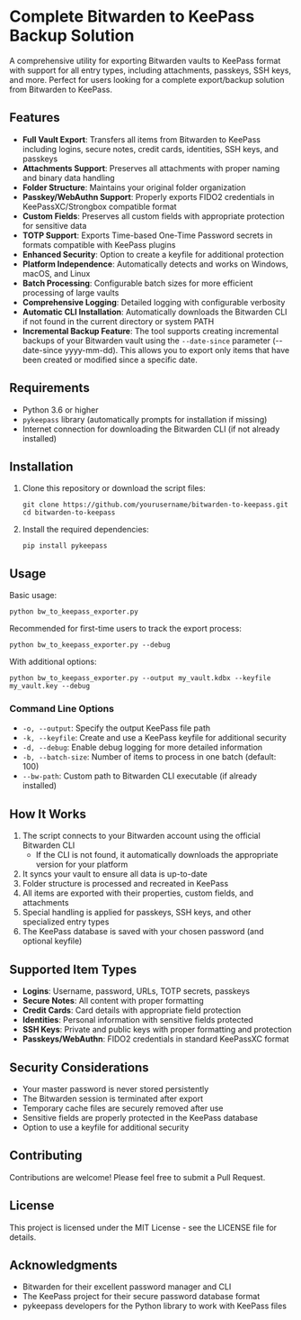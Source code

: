 # Complete Bitwarden to KeePass Backup Solution

A comprehensive utility for exporting Bitwarden vaults to KeePass format with support for all entry types, including attachments, passkeys, SSH keys, and more. Perfect for users looking for a complete export/backup solution from Bitwarden to KeePass.

## Features

- **Full Vault Export**: Transfers all items from Bitwarden to KeePass including logins, secure notes, credit cards, identities, SSH keys, and passkeys
- **Attachments Support**: Preserves all attachments with proper naming and binary data handling
- **Folder Structure**: Maintains your original folder organization
- **Passkey/WebAuthn Support**: Properly exports FIDO2 credentials in KeePassXC/Strongbox compatible format
- **Custom Fields**: Preserves all custom fields with appropriate protection for sensitive data
- **TOTP Support**: Exports Time-based One-Time Password secrets in formats compatible with KeePass plugins
- **Enhanced Security**: Option to create a keyfile for additional protection
- **Platform Independence**: Automatically detects and works on Windows, macOS, and Linux
- **Batch Processing**: Configurable batch sizes for more efficient processing of large vaults
- **Comprehensive Logging**: Detailed logging with configurable verbosity
- **Automatic CLI Installation**: Automatically downloads the Bitwarden CLI if not found in the current directory or system PATH
- **Incremental Backup Feature**: The tool supports creating incremental backups of your Bitwarden vault using the `--date-since` parameter (--date-since yyyy-mm-dd). This allows you to export only items that have been created or modified since a specific date.

## Requirements

- Python 3.6 or higher
- `pykeepass` library (automatically prompts for installation if missing)
- Internet connection for downloading the Bitwarden CLI (if not already installed)

## Installation

1. Clone this repository or download the script files:
   ```
   git clone https://github.com/yourusername/bitwarden-to-keepass.git
   cd bitwarden-to-keepass
   ```

2. Install the required dependencies:
   ```
   pip install pykeepass
   ```

## Usage

Basic usage:
```
python bw_to_keepass_exporter.py
```

Recommended for first-time users to track the export process:
```
python bw_to_keepass_exporter.py --debug
```

With additional options:
```
python bw_to_keepass_exporter.py --output my_vault.kdbx --keyfile my_vault.key --debug
```

### Command Line Options

- `-o, --output`: Specify the output KeePass file path
- `-k, --keyfile`: Create and use a KeePass keyfile for additional security
- `-d, --debug`: Enable debug logging for more detailed information
- `-b, --batch-size`: Number of items to process in one batch (default: 100)
- `--bw-path`: Custom path to Bitwarden CLI executable (if already installed)

## How It Works

1. The script connects to your Bitwarden account using the official Bitwarden CLI
   - If the CLI is not found, it automatically downloads the appropriate version for your platform
2. It syncs your vault to ensure all data is up-to-date
3. Folder structure is processed and recreated in KeePass
4. All items are exported with their properties, custom fields, and attachments
5. Special handling is applied for passkeys, SSH keys, and other specialized entry types
6. The KeePass database is saved with your chosen password (and optional keyfile)

## Supported Item Types

- **Logins**: Username, password, URLs, TOTP secrets, passkeys
- **Secure Notes**: All content with proper formatting
- **Credit Cards**: Card details with appropriate field protection
- **Identities**: Personal information with sensitive fields protected
- **SSH Keys**: Private and public keys with proper formatting and protection
- **Passkeys/WebAuthn**: FIDO2 credentials in standard KeePassXC format

## Security Considerations

- Your master password is never stored persistently
- The Bitwarden session is terminated after export
- Temporary cache files are securely removed after use
- Sensitive fields are properly protected in the KeePass database
- Option to use a keyfile for additional security

## Contributing

Contributions are welcome! Please feel free to submit a Pull Request.

## License

This project is licensed under the MIT License - see the LICENSE file for details.

## Acknowledgments

- Bitwarden for their excellent password manager and CLI
- The KeePass project for their secure password database format
- pykeepass developers for the Python library to work with KeePass files
